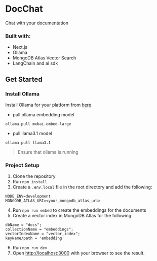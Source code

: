 # DocChat
Chat with your documentation

### Built with:
- Next.js
- Ollama
- MongoDB Atlas Vector Search
- LangChain and ai sdk

## Get Started 

### Install Ollama
Install Ollama for your platform from [here](https://ollama.com/)
- pull ollama embedding model
```
ollama pull mxbai-embed-large
```
- pull llama3.1 model
```
ollama pull llama3.1
```
> Ensure that ollama is running

### Project Setup
1. Clone the repository
2. Run `npm install`
3. Create a `.env.local` file in the root directory and add the following:
```
NODE_ENV=development
MONGODB_ATLAS_URI=<your_mongodb_atlas_uri>
```
4. Run `npm run embed` to create the embeddings for the documents
5. Create a vector index in MongoDB Atlas for the following:
```
dbName = "docs";
collectionName = "embeddings";
vectorIndexName = "vector_index";
keyName/path = 'embedding'
```
6. Run `npm run dev`
7. Open [http://localhost:3000](http://localhost:3000) with your browser to see the result.
